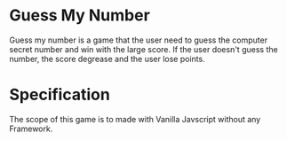 # Guess My Number
Guess my number is a game that the user need to guess the computer secret number and win with the large score.
If the user doesn't guess the number, the score degrease and the user lose points.

# Specification
The scope of this game is to made with Vanilla Javscript without any Framework.